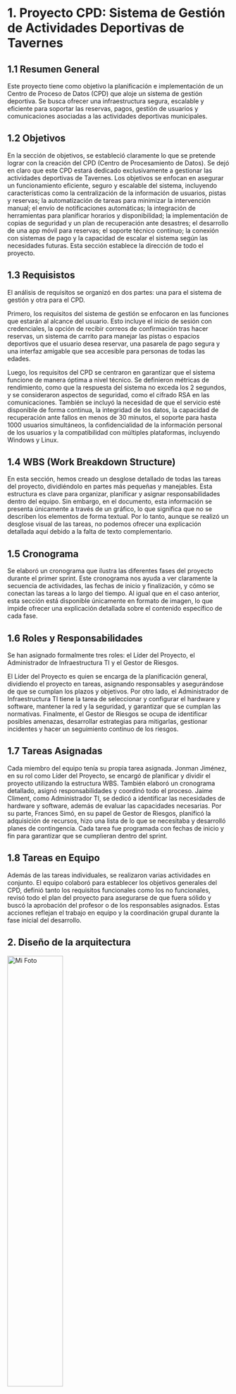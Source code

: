# 1. Proyecto CPD: Sistema de Gestión de Actividades Deportivas de Tavernes

## 1.1 Resumen General
Este proyecto tiene como objetivo la planificación e implementación de un Centro de Proceso de Datos (CPD) que aloje un sistema de gestión deportiva. Se busca ofrecer una infraestructura segura, escalable y eficiente para soportar las reservas, pagos, gestión de usuarios y comunicaciones asociadas a las actividades deportivas municipales.

## 1.2 Objetivos 
En la sección de objetivos, se estableció claramente lo que se pretende lograr con la creación del CPD (Centro de Procesamiento de Datos). Se dejó en claro que este CPD estará dedicado exclusivamente a gestionar las actividades deportivas de Tavernes. Los objetivos se enfocan en asegurar un funcionamiento eficiente, seguro y escalable del sistema, incluyendo características como la centralización de la información de usuarios, pistas y reservas; la automatización de tareas para minimizar la intervención manual; el envío de notificaciones automáticas; la integración de herramientas para planificar horarios y disponibilidad; la implementación de copias de seguridad y un plan de recuperación ante desastres; el desarrollo de una app móvil para reservas; el soporte técnico continuo; la conexión con sistemas de pago y la capacidad de escalar el sistema según las necesidades futuras. Esta sección establece la dirección de todo el proyecto.

## 1.3 Requisistos
El análisis de requisitos se organizó en dos partes: una para el sistema de gestión y otra para el CPD.

Primero, los requisitos del sistema de gestión se enfocaron en las funciones que estarán al alcance del usuario. Esto incluye el inicio de sesión con credenciales, la opción de recibir correos de confirmación tras hacer reservas, un sistema de carrito para manejar las pistas o espacios deportivos que el usuario desea reservar, una pasarela de pago segura y una interfaz amigable que sea accesible para personas de todas las edades.

Luego, los requisitos del CPD se centraron en garantizar que el sistema funcione de manera óptima a nivel técnico. Se definieron métricas de rendimiento, como que la respuesta del sistema no exceda los 2 segundos, y se consideraron aspectos de seguridad, como el cifrado RSA en las comunicaciones. También se incluyó la necesidad de que el servicio esté disponible de forma continua, la integridad de los datos, la capacidad de recuperación ante fallos en menos de 30 minutos, el soporte para hasta 1000 usuarios simultáneos, la confidencialidad de la información personal de los usuarios y la compatibilidad con múltiples plataformas, incluyendo Windows y Linux.

## 1.4 WBS (Work Breakdown Structure)
En esta sección, hemos creado un desglose detallado de todas las tareas del proyecto, dividiéndolo en partes más pequeñas y manejables. Esta estructura es clave para organizar, planificar y asignar responsabilidades dentro del equipo. Sin embargo, en el documento, esta información se presenta únicamente a través de un gráfico, lo que significa que no se describen los elementos de forma textual. Por lo tanto, aunque se realizó un desglose visual de las tareas, no podemos ofrecer una explicación detallada aquí debido a la falta de texto complementario.

## 1.5 Cronograma
Se elaboró un cronograma que ilustra las diferentes fases del proyecto durante el primer sprint. Este cronograma nos ayuda a ver claramente la secuencia de actividades, las fechas de inicio y finalización, y cómo se conectan las tareas a lo largo del tiempo. Al igual que en el caso anterior, esta sección está disponible únicamente en formato de imagen, lo que impide ofrecer una explicación detallada sobre el contenido específico de cada fase.

## 1.6 Roles y Responsabilidades
Se han asignado formalmente tres roles: el Líder del Proyecto, el Administrador de Infraestructura TI y el Gestor de Riesgos.

El Líder del Proyecto es quien se encarga de la planificación general, dividiendo el proyecto en tareas, asignando responsables y asegurándose de que se cumplan los plazos y objetivos. Por otro lado, el Administrador de Infraestructura TI tiene la tarea de seleccionar y configurar el hardware y software, mantener la red y la seguridad, y garantizar que se cumplan las normativas. Finalmente, el Gestor de Riesgos se ocupa de identificar posibles amenazas, desarrollar estrategias para mitigarlas, gestionar incidentes y hacer un seguimiento continuo de los riesgos.

## 1.7 Tareas Asignadas
Cada miembro del equipo tenía su propia tarea asignada. Jonman Jiménez, en su rol como Líder del Proyecto, se encargó de planificar y dividir el proyecto utilizando la estructura WBS. También elaboró un cronograma detallado, asignó responsabilidades y coordinó todo el proceso. Jaime Climent, como Administrador TI, se dedicó a identificar las necesidades de hardware y software, además de evaluar las capacidades necesarias. Por su parte, Frances Simó, en su papel de Gestor de Riesgos, planificó la adquisición de recursos, hizo una lista de lo que se necesitaba y desarrolló planes de contingencia. Cada tarea fue programada con fechas de inicio y fin para garantizar que se cumplieran dentro del sprint.

## 1.8 Tareas en Equipo
Además de las tareas individuales, se realizaron varias actividades en conjunto. El equipo colaboró para establecer los objetivos generales del CPD, definió tanto los requisitos funcionales como los no funcionales, revisó todo el plan del proyecto para asegurarse de que fuera sólido y buscó la aprobación del profesor o de los responsables asignados. Estas acciones reflejan el trabajo en equipo y la coordinación grupal durante la fase inicial del desarrollo.

## 2. Diseño de la arquitectura

<img src="/img/sprint1/1. Diseño de la arquitectura del diseñov2.jpg" width="50%" height="auto" alt="Mi Foto">

Vlans:
Vlan Estaciones: 192.168.10.0
Vlans Servidores: 192.168.20.0
Vlan Backups: 192.168.30.0

Se ha elegido esta sala de servidores porque cumple con los requisitos de seguridad, ventilación y accesibilidad necesarios para un correcto funcionamiento. Además, ofrece el espacio adecuado para la instalación y mantenimiento del equipo, garantizando una infraestructura estable y eficiente.

Por otra parte, se han creado tres VLANs: una destinada a las estaciones, con el fin de no mezclar información y evitar la saturación de la red; otra para los servidores, con el objetivo de incrementar la seguridad y la fiabilidad; y una tercera para backups, ya que se requiere un espacio separado para almacenar toda la información. Además, se ha instalado un servidor de respaldo en otro edificio como medida de prevención ante riesgos como incendios, inundaciones, etc., con el propósito de no perder los datos almacenados y permitir el balanceo de carga, es decir, transferir toda la información al servidor de respaldo en caso necesario.

## 2.1 Selección de hardware y software 

### 2.1.2 Hardware 

| **ELEMENTO** | **CANTIDAD** | **COSTE (unidad)** | **COSTE TOTAL** |
| ------------------------ | - | - | - |
| Servidor de aplicaciones  | 1 | 3.776€ | 3.776€ |
| Servidor de bases de datos | 1 | 4.777€ | 4.777€ |
| Servidor de respaldo | 2 | 3.000 € | 6.000 € |
| NAS (10TB escalable) | 1 | 1.500 € | 1.500 € |
| Estaciones de trabajo | 3 | 800 € | 2.400 € |
| Switches de red Gigabit (paquete 24) | 2 | 215€ | 430€ |
| Routers | 2 | 210€ | 420€ |
| AP Wifi | 1 | 137€ | 137€ |
| Medidas de seguridad físicas | 1 | 3.500 € | 3.500 € |
| SAI | 1 | 278€ | 278€ |
| **TOTAL** | | | **28.318 €** |

**Servidor de aplicaciones:**  

- Hemos utilizado un servidor Dell en concreto el PowerEdge R740, ideal para aplicaciones empresariales exigentes y virtualización  
- Soporta hasta dos procesadores Intel Xenon escalables, nosotros nos hemos decantado por el Intel Xenon Platinum 8253 2.2G 
- Hasta 1 TB pero puede ser escalable de RAM DDR4 (brutal para bases de datos y cargas pesadas). 
- Soporte para NVMe SSDs (velocidad de almacenamiento extrema). 
- Muy usado para virtualización (en nuestro caso Hyper-V), bases de datos y servidores web. 

**Servidor de base de datos:**

- Hemos utilizado un servidor Dell en concreto el PowerEdge R750, ideal especialmente si buscas rendimiento, escalabilidad y confiabilidad en entornos empresariales. 
- Alto rendimiento con procesadores Intel Xeon de última generación. 
- Gran capacidad de memoria RAM (hasta 4 TB) 
- Almacenamiento ultrarrápido con SSD NVMe muy bueno para nuestra empresa ya que nos hace falta fluideza. 

**Servidor de respaldo:** 

- Hemos utilizado un servidor Dell en concreto el PowerEdge R650XS, un servidor de rendimiento equilibrado para respaldo, bases de datos o virtualización
- El R650XS está diseñado para empresas que necesitan un servidor potente pero sin pagar de más por características que quizás no usen.
- Soporta hasta 12 discos (SATA, SAS o NVMe), lo que lo hace ideal para 
- Más memoria permite almacenar más caché en RAM, acelerando bases de 

  datos y reduciendo la dependencia del disco.

**NAS:**

- Hemos utilizado un NAS Synology DS1821ya que es una excelente opción si buscas un NAS potente, escalable y fiable para almacenamiento en red, copias de seguridad o incluso virtualización.
- Gran capacidad de almacenamiento y escalabilidad (8 bahias para discos escalable a 18) 
- Procesador potente con buena eficiencia energética (Usa un AMD Ryzen V1500B) 
- Expansión de RAM hasta 32 GB (Viene con 4 GB DDR4) 

**Estación de trabajo:** 

- Hemos utilizado las estaciones de la marca Dell, en concreto la Dell OptiPlex 7020 ya que es una gran opción si buscas un ordenador de sobremesa potente, fiable y eficiente para oficina, teletrabajo o tareas empresariales.
- Rendimiento potente con Intel Core i5-14500 
- Memoria DDR5 a 4800 MHz, mucho más rápida que la DDR4 (16GB RAM) 
- Disco SSD NVMe de 512GB, hasta 5 veces más rápido que un HDD.

**Switch de red Gigabyte:** 

- Hemos utilizado el switch Tenda TEG1118P-16-250W ya que un switch PoE de 18 puertos Gigabit con funcionalidades avanzadas como VLAN, QoS y transmisión extendida hasta 250 metros, lo que lo hace ideal para redes empresariales, cámaras IP, VoIP y puntos de acceso WiFi.  

**Router:** 

- Hemos utilizado el MikroTik hAP ax³ (C53UiG+5HPaxD2HPaxD) es un router WiFi 6 de alto rendimiento con potente hardware, seguridad avanzada y gran 
flexibilidad, ideal para usuarios exigentes, oficinas y empresariales pequeñas. 
- Procesador potente para multitarea y redes exigentes

**SAI:** 

- Hemos utilizado el SAI Online 1000 VA LCD SH ya que este modelo es ideal para empresas pequeñas y medianas. 
- Proporciona alimentación ininterrumpida en caso de corte de energía, 

  asegurando que tus dispositivos sigan funcionando sin interrupciones.

- El SAI protege contra sobrecargas y cortocircuitos y cuenta con apagado automático cuando la batería está baja para evitar dañar tus dispositivos.

### 2.1.3 Software 

| ELEMENTO                                                  | LICENCIAS | COSTE (unidad) | COSTE TOTAL |
|-----------------------------------------------------------|-----------|----------------|-------------|
| Sistema operativo servidores (Windows Server)             | 4         | 0 €            | 0 €         |
| Soporte empresarial (MySQL)                               | 1         | 2.000 €        | 2.000 €     |
| Software de backup (Aomei Backup)                         | 1         | 700 €          | 700 €       |
| Sistema de virtualización (VMWare Workstation Pro)        | 1         | 193 €          | 193 €       |
| Antivirus y herramientas de seguridad (F-Secure)          | 10        | 10 €           | 100 €       |
| Monitorización (Pandora FMS)                              | 1         | 34 €           | 34 €        |
| **TOTAL**                                                 |           |                | **3.027 €** |


**Sistema operativo servidores:**

- Hemos utilizado Windows Server ya que es idela para empresas pequeñas que no quieren complicarse con otros sistemas operativos.
- Ofrece muchas funciones de seguridad avanzadas (Windows Defender Antivirus y Firewall). 
- Escalabilidad a medida que creces (WS se adapta a las b¡necesidades cambiantes de tu empresa).

**Soporte empresarial:** 

- Hemos utilizado MySQL ya que para una empresa es una opción muy popular debido a su fiabilidad, escalabilidad y flexibilidad, especialmente en entornos 
de bases de datos donde se requiere alta disponibilidad y buen rendimiento.
- MySQL es un sistema de gestión de bases de datos gratuito y de código abierto. 
- MySQL es conocido por su velocidad y eficiencia, manejando con facilidad tanto pequeñas aplicaciones como grandes volúmenes de datos.

**Software de backup:** 

- Hemos utilizado Aomei Backupper ya que es una herramienta de respaldo y recuperación de datos que puede ser muy útil para empresas de cualquier tamaño.  
- AOMEI Backupper permite realizar copias de seguridad completas, incrementales o diferenciales.
- AOMEI Backupper es fácil de usar, incluso para usuarios sin mucha experiencia técnica, con una interfaz gráfica intuitiva.

**Sistema de virtualización:** 

- Hemos utilizado VMWare Workstation Pro ya que es una herramienta de virtualización de escritorios de alto rendimiento que puede ser increíblemente útil para empresas, especialmente en entornos de desarrollo, pruebas y administración de sistemas.
- VMware Workstation Pro permite crear y gestionar múltiples máquinas virtuales en un solo equipo físico. 
- La virtualización permite ejecutar varios sistemas operativos en un solo equipo, lo que reduce la necesidad de hardware adicional y optimiza los recursos.
- Proporciona opciones de cifrado de máquinas virtuales y control de acceso.

## 2.2 Diseño de la seguridad del sistema
Se implementaron diversas defensas para protegerse de posibles ciberataques, incluyendo firewalls, autenticación multifactor, cifrado de datos y auditorías de seguridad. Para minimizar las interrupciones en la red, se propusieron conexiones redundantes, balanceo de carga y medidas de protección contra ataques DDoS. En lo que respecta a la seguridad física, se sugirió el uso de tarjetas de acceso, cámaras de videovigilancia y personal de seguridad. Para hacer frente a desastres naturales y cortes de energía, se incorporaron infraestructuras resistentes, sistemas de extinción, sensores ambientales, SAI y generadores de respaldo.

### 2.2.1 Amenazas internas
Se propuso capacitar al personal, gestionar adecuadamente los accesos con privilegios mínimos, monitorear la actividad interna y asegurar la protección antivirus en las estaciones de trabajo.

### 2.2.2 Políticas de acceso
Se establecieron reglas como la obligación de utilizar VPN cifradas para accesos remotos, la implementación de contraseñas seguras que se actualizan cada tres meses, y la asignación de permisos mínimos necesarios para cada usuario.

## 2.3 Plan de recuperación ante desastres
Para garantizar la continuidad operativa del CPD ante incidentes, se diseñó un plan de recuperación. Se estableció un sistema de copias de seguridad con tres tipos: incrementales (diarias), diferenciales (semanales) y completas (mensuales). Estas copias se almacenan en sistemas locales (RAID).

### 2.3.1 Configuración del RAID 5
###  Mediante Hardware
#### Primer intento
Con una tarjeta controladora de RAID, proporcionada por el profesor.
#### Problemas
La tarjeta controladora no era compatible con la placa base. No se pudo encontrar solución a esto asi que buscamos otra opción
#### Segundo Intento
Haciendo uso de la funcionalidad de Windows para crear RAIDs se intento conectar 4 discos a la maquina, siendo uno el del Sistema operativo y los tres para el RAID 5.
#### Problemas
La fuente de alimentación solo puede dar energía máximo a tres discos duros a la vez, no tiene capacidad para admitir un cuarto disco.
### Tercer Intento
También se intento fue conectar tres discos duros a la fuente de alimentación

y haciendo uso de un adaptar de USB 3.0 a SATA 3, se instalo en una SSD de 120GB el Sistema operativo Windows Server, conectado al adaptador.

![](/img/sprint3/Aspose.Words.f85ec990-6622-4a86-afb3-5340b525395c.016.jpeg)
#### Problemas
El ordenador no tiene la capacidad para poder iniciar por BOOT el USB, dando pantallazos azules sin poder proseguir con el RAID 5 y perdiendo acceso al Windows Server.
#### Conclusión
Se llego a la conclusión que no era posible hacer un RAID 5 mediante Hardware, optando a realizar un RAID 5 por So ftwware.

### Mediante Software

#### Grupos de Almacenamiento

Usamos un disco extra para realizar el RAID 5, primero hay que inicializar el disco. Esto se realizad des de Administración de Discos.

![](/img/sprint3/Aspose.Words.f85ec990-6622-4a86-afb3-5340b525395c.017.png)

Se debe crear un nuevo volumen simple.

![](/img/sprint3/Aspose.Words.f85ec990-6622-4a86-afb3-5340b525395c.018.png)


Tambien hay que reducir el tamaño del disco del sistema operativo o añadir un nuevo disco. Y añadir un disco vacio.

![](/img/sprint3/Aspose.Words.f85ec990-6622-4a86-afb3-5340b525395c.019.png)

![](/img/sprint3/Aspose.Words.f85ec990-6622-4a86-afb3-5340b525395c.020.png)

La letra asignada sera la D.

![](/img/sprint3/Aspose.Words.f85ec990-6622-4a86-afb3-5340b525395c.021.png)

Ahora crearemos 3 unidades vhd en el apartado Acción.

![](/img/sprint3/Aspose.Words.f85ec990-6622-4a86-afb3-5340b525395c.022.png)


Examinaremos donde queremos crear y guardar los archivos y el tamaño.

![](/img/sprint3/Aspose.Words.f85ec990-6622-4a86-afb3-5340b525395c.023.png)

![](/img/sprint3/Aspose.Words.f85ec990-6622-4a86-afb3-5340b525395c.024.png)


Ahora ya tenemos los discos creados.

![](/img/sprint3/Aspose.Words.f85ec990-6622-4a86-afb3-5340b525395c.025.png)

Para continuar con en el Administrador del servidor nos dirigiremos a Servicios de archivos y de almacenamiento.

![](/img/sprint3/Aspose.Words.f85ec990-6622-4a86-afb3-5340b525395c.026.png)

Dentro a Grupo de almacenamiento.

![](/img/sprint3/Aspose.Words.f85ec990-6622-4a86-afb3-5340b525395c.027.png)


Debemos actualizar para buscar el grupo primordial.

![](/img/sprint3/Aspose.Words.f85ec990-6622-4a86-afb3-5340b525395c.028.png)

Ahora nuevo grupo.

![](/img/sprint3/Aspose.Words.f85ec990-6622-4a86-afb3-5340b525395c.029.png)



Y ahora los pasos mas importantes. Asignar un  nombre a el grupo:

![](/img/sprint3/Aspose.Words.f85ec990-6622-4a86-afb3-5340b525395c.030.png)

Seleccionar el disco físico.

![](/img/sprint3/Aspose.Words.f85ec990-6622-4a86-afb3-5340b525395c.031.png)


Crear el grupo de volúmenes.

![](/img/sprint3/Aspose.Words.f85ec990-6622-4a86-afb3-5340b525395c.032.png)

Esperamos que el proceso termine y cerramos la ventana.

![](/img/sprint3/Aspose.Words.f85ec990-6622-4a86-afb3-5340b525395c.033.png)


Lo siguiente seria ir a Discos virtuales, donde tenemos que añadir el grupo que habíamos creado.

![](/img/sprint3/Aspose.Words.f85ec990-6622-4a86-afb3-5340b525395c.034.png)

![](/img/sprint3/Aspose.Words.f85ec990-6622-4a86-afb3-5340b525395c.035.png)


Ahora crearemos un nuevo disco virtual. Estas acciones las haremos para los tres discos.

Nombre:

![](/img/sprint3/Aspose.Words.f85ec990-6622-4a86-afb3-5340b525395c.036.png)

La distribución debe ser simple para que funcione.

![](/img/sprint3/Aspose.Words.f85ec990-6622-4a86-afb3-5340b525395c.037.png)


Aprovisionamiento Fijo.

![](/img/sprint3/Aspose.Words.f85ec990-6622-4a86-afb3-5340b525395c.038.png)

El tamaño que deseamos o máximo.

![](/img/sprint3/Aspose.Words.f85ec990-6622-4a86-afb3-5340b525395c.039.png)



Luego seria crear.

![](/img/sprint3/Aspose.Words.f85ec990-6622-4a86-afb3-5340b525395c.040.png)

Ahora en administrador de discos.

Podemos crear un RAID5 y ver el procedimiento de este.

![](/img/sprint3/Aspose.Words.f85ec990-6622-4a86-afb3-5340b525395c.041.png)


## 2.3.2 Pruebas del RAID5

 Documentación de las pruebas de fallo del RAID 5 instalado en nuestro servidor y de la recuperación de los datos almacenados.

 El primer paso será crear el raid 5, como podemos ver esta bien creado ya que no nos da ningún error.

![](/img/sprint4/raid/image1.png)

 Después, se le añaden datos a la carpeta de almacenamiento del raid.

![](/img/sprint4/raid/image2.png)

Simular el fallo del RAID eliminando la conexión de uno de los tres discos

![](/img/sprint4/raid/image3.png)

 Vemos que el disco está desactivado ya que hemos provocado un fallo para comprobar que está bien hecho.

![](/img/sprint4/raid/image4.png)
Seleccionar la opción de reparar el volumen para añadir un disco nuevo al raid.

![](/img/sprint4/raid/image5.png)

 Seleccionar el disco que se añadirá de nuevo al RAID para arreglarlo.

![](/img/sprint4/raid/image6.png)

 Sincronizar discos ya recuperados para comprobar que no se ha perdido información.

![](/img/sprint4/raid/image7.png)
 Para finalizar comprobamos que el disco esta activo y que no se ha perdido ninguna información.

![](/img/sprint4/raid/image8.png)

### 2.3.1 Pruebas de copias de seguridad

 Para hacer las pruebas de las copias de seguridad hemos seleccionado el software AOMEI Backupper en su versión para servidores.

### Copia de seguridad completa

 El primer paso que hemos llevado a cabo ha sido la instalación del programa AOMEI Backupper. Una vez instalado y ejecutado elegimos la opción de probar el servicio.

![](/img/sprint4/aomei/image1.png)

 Después de haber instalado el Aomei tendremos que seleccionar la opción de crear una nueva copia de seguridad

![](/img/sprint4/aomei/image2.png)

 El siguiente paso será crear una copia de seguridad del sistema ya que lo que queremos es crear una imagen de todo el sistema.

![](/img/sprint4/aomei/image3.png)

 A continuación seleccionaremos los discos y particiones de los que vamos hacer la copia. Además de la carpeta y el nombre que le pondremos a la nueva copia de seguridad.

![](/img/sprint4/aomei/image4.png)

 Empieza a realizarse la copia en la carpeta seleccionada.

![](/img/sprint4/aomei/image5.png)

 Se finaliza la copia de seguridad.

![](/img/sprint4/aomei/image6.png)

 Al finalizar la copia ya tendremos los datos copiados en la carpeta seleccionada.

![](/img/sprint4/aomei/image7.png)

### Copia de seguridad incremental

Seleccionar la opción de hacer una copia de seguridad incremental respaldada en la copia completa hecha anteriormente.

> ![](/img/sprint4/aomei/image8.png)

 Introducimos un comentario para saber que copia estamos creando.

![](/img/sprint4/aomei/image9.png)

 Comienza la copia de seguridad incremental.

![](/img/sprint4/aomei/image10.png)

 Finaliza la copia de seguridad está hecha correctamente

![](/img/sprint4/aomei/image11.png)


![](img/sprint4/aomei/image11.png)
##  Equipo de Desarrollo
- Frances Simó Olma  
- Jaime Climent Cardona  
- Jonman Jiménez Mendoza
